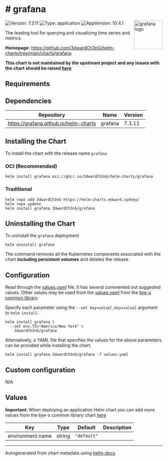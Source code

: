 # # grafana

<img src="https://docs.checkmk.com/latest/images/grafana_logo.png" align="right" width="92" alt="grafana logo">

![Version: 7.3.11](https://img.shields.io/badge/Version-7.3.11-informational?style=flat)
![Type: application](https://img.shields.io/badge/Type-application-informational?style=flat)
![AppVersion: 10.4.1](https://img.shields.io/badge/AppVersion-10.4.1-informational?style=flat)

The leading tool for querying and visualizing time series and metrics.

**Homepage:** <https://github.com/3dwardCh3nG/helm-charts/tree/main/charts/grafana>

**This chart is not maintained by the upstream project and any issues with the chart should be raised
[here](https://helm-charts.edward.sydney//issues/new?assignees=3dwardCh3nG&labels=bug&template=bug_report.yaml&name=grafana&version=7.3.11)**

## Requirements

## Dependencies

| Repository | Name | Version |
|------------|------|---------|
| <https://grafana.github.io/helm-charts> | grafana | 7.3.11 |

## Installing the Chart

To install the chart with the release name `grafana`

### OCI (Recommended)

```console
helm install grafana oci://ghcr.io/3dwardCh3nG/helm-charts/grafana
```

### Traditional

```console
helm repo add 3dwardCh3nG https://helm-charts.edward.sydney/
helm repo update
helm install grafana 3dwardCh3nG/grafana
```

## Uninstalling the Chart

To uninstall the `grafana` deployment

```console
helm uninstall grafana
```

The command removes all the Kubernetes components associated with the chart **including persistent volumes** and deletes the release.

## Configuration

Read through the [values.yaml](./values.yaml) file. It has several commented out suggested values.
Other values may be used from the [values.yaml](https://github.com/bjw-s/helm-charts/tree/main/charts/library/common/values.yaml) from the [bjw-s common library](https://github.com/bjw-s/helm-charts/tree/main/charts/library/common).

Specify each parameter using the `--set key=value[,key=value]` argument to `helm install`.

```console
helm install grafana \
  --set env.TZ="America/New York" \
    3dwardCh3nG/grafana
```

Alternatively, a YAML file that specifies the values for the above parameters can be provided while installing the chart.

```console
helm install grafana 3dwardCh3nG/grafana -f values.yaml
```

## Custom configuration

N/A

## Values

**Important**: When deploying an application Helm chart you can add more values from the bjw-s common library chart [here](https://github.com/bjw-s/helm-charts/tree/main/charts/library/common)

| Key | Type | Default | Description |
|-----|------|---------|-------------|
| environment.name | string | `"default"` |  |

---
Autogenerated from chart metadata using [helm-docs](https://github.com/norwoodj/helm-docs)
